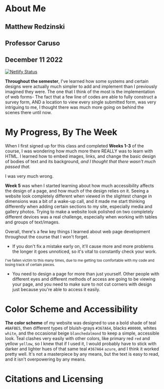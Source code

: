 # About Me
## Matthew Redzinski
## Professor Caruso 
## December 11 2022
[![Netlify Status](https://api.netlify.com/api/v1/badges/6bf91137-55a6-4058-a421-77e46ec2571b/deploy-status)](https://app.netlify.com/sites/about-me-mredzinski02/deploys)

**Throughout the semester**, I've learned how some systems and certain designs were actually much simpler to add and implement than I previously imagined they were. The one that I think of the most is the implementation of web forms- The fact that a few line of codes are able to fully construct a survey form, AND a location to view every single submitted form, was very intriguing to me, I thought there was much more going on behind the scenes there until now. 

# My Progress, By The Week
When I first signed up for this class and completed **Weeks 1-3** of the course, I was wondering how much more there REALLY was to learn with HTML. I learned how to embed images, links, and change the basic design of bodies of text and its background, *and I thought that there wasn't much passed that.*

I was very much wrong.

**Week 5** was when I started learning about how much accessibility affects the design of a page, and how much of the design relies on it. Seeing a website look completely different when viewed in the slightest change in dimensions was a bit of a wake-up call, and it made me start thinking differently when adding certain sections to my site, especially media and gallery photos. Trying to make a website look polished on two completely different devices was a real challenge, especially when working with tables and groups of text/images. 

Overall, there's a few key things I learned about web page development throughout the course that I won't forget.
- If you don't fix a mistake early on, it'll cause more and more problems the longer it goes unnoticed, so it's vital to constantly check your work.

<sub>I've fallen victim to this many times, due to me getting too comfortable with my code and losing track of certain pieces.</sub>
- You need to design a page for more than just yourself. Other people with different eyes and different methods of access are going to be viewing your page, and you need to make sure to not cut corners with design just because you're able to access it easily.

# Color Scheme and Accessibility
**The color scheme** of my website was designed to use a bold shade of teal `#BAFBE5`, then different types of bluish-grays `#367A64`, blacks `#00000`, whites `white`, and the occasional beige `blanchedalmond` to keep a simple, accessible look. Teal clashes very easily with other colors, like primary red `red` and yellow `yellow`, so I knew that if I used it, I would probably have to stick with darker and lighter hues of that same teal `#367A64` `azure`, and I think it worked pretty well. It's not a masterpiece by any means, but the text is easy to read, and it isn't overpowering by any means.

# Citations and Licensing


